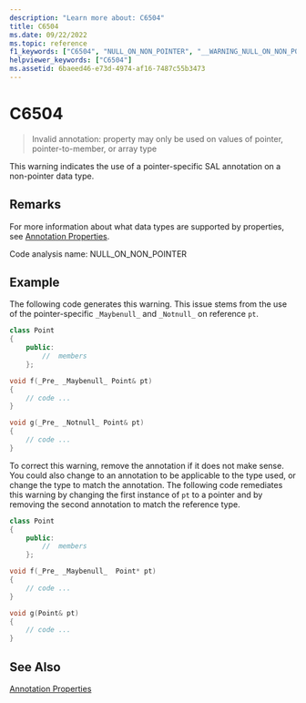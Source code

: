 ```yaml
---
description: "Learn more about: C6504"
title: C6504
ms.date: 09/22/2022
ms.topic: reference
f1_keywords: ["C6504", "NULL_ON_NON_POINTER", "__WARNING_NULL_ON_NON_POINTER"]
helpviewer_keywords: ["C6504"]
ms.assetid: 6baeed46-e73d-4974-af16-7487c55b3473
---
```

# C6504

> Invalid annotation: property may only be used on values of pointer, pointer-to-member, or array type

This warning indicates the use of a pointer-specific SAL annotation on a non-pointer data type.

## Remarks

For more information about what data types are supported by properties, see [Annotation Properties](using-sal-annotations-to-reduce-c-cpp-code-defects.md).

Code analysis name: NULL_ON_NON_POINTER

## Example

The following code generates this warning. This issue stems from the use of the pointer-specific `_Maybenull_` and `_Notnull_` on reference `pt`.

```cpp
class Point
{
    public:
        //  members
    };

void f(_Pre_ _Maybenull_ Point& pt)
{
    // code ...
}

void g(_Pre_ _Notnull_ Point& pt)
{
    // code ...
}
```

To correct this warning, remove the annotation if it does not make sense. You could also change to an annotation to be applicable to the type used, or change the type to match the annotation. The following code remediates this warning by changing the first instance of `pt` to a pointer and by removing the second annotation to match the reference type.

```cpp
class Point
{
    public:
        //  members
    };

void f(_Pre_ _Maybenull_  Point* pt)
{
    // code ...
}

void g(Point& pt)
{
    // code ...
}
```

## See Also

[Annotation Properties](using-sal-annotations-to-reduce-c-cpp-code-defects.md)
